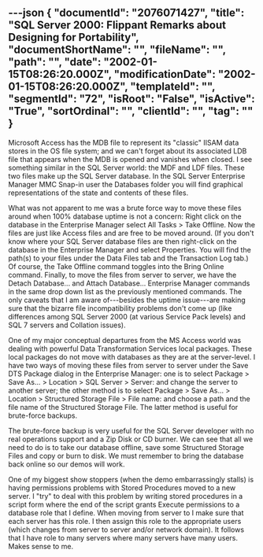---json
{
  "documentId": "2076071427",
  "title": "SQL Server 2000: Flippant Remarks about Designing for Portability",
  "documentShortName": "",
  "fileName": "",
  "path": "",
  "date": "2002-01-15T08:26:20.000Z",
  "modificationDate": "2002-01-15T08:26:20.000Z",
  "templateId": "",
  "segmentId": "72",
  "isRoot": "False",
  "isActive": "True",
  "sortOrdinal": "",
  "clientId": "",
  "tag": ""
}
---

Microsoft Access has the MDB file to represent its &quot;classic&quot; IISAM data stores in the OS file system; and we can't forget about its associated LDB file that appears when the MDB is opened and vanishes when closed. I see something similar in the SQL Server world: the MDF and LDF files. These two files make up the SQL Server database. In the SQL Server Enterprise Manager MMC Snap-in user the Databases folder you will find graphical representations of the state and contents of these files.

What was not apparent to me was a brute force way to move these files around when 100% database uptime is not a concern: Right click on the database in the Enterprise Manager select All Tasks &gt; Take Offline. Now the files are just like Access files and are free to be moved around. (If you don't know where your SQL Server database files are then right-click on the database in the Enterprise Manager and select Properties. You will find the path(s) to your files under the Data Files tab and the Transaction Log tab.) Of course, the Take Offline command toggles into the Bring Online command. Finally, to move the files from server to server, we have the Detach Database... and Attach Database... Enterprise Manager commands in the same drop down list as the previously mentioned commands. The only caveats that I am aware of---besides the uptime issue---are making sure that the bizarre file incompatibility problems don't come up (like differences among SQL Server 2000 (at various Service Pack levels) and SQL 7 servers and Collation issues).

One of my major conceptual departures from the MS Access world was dealing with powerful Data Transformation Services local packages. These local packages do not move with databases as they are at the server-level. I have two ways of moving these files from server to server under the Save DTS Package dialog in the Enterprise Manager: one is to select Package &gt; Save As... &gt; Location &gt; SQL Server &gt; Server: and change the server to another server; the other method is to select Package &gt; Save As... &gt; Location &gt; Structured Storage File &gt; File name: and choose a path and the file name of the Structured Storage File. The latter method is useful for brute-force backups.

The brute-force backup is very useful for the SQL Server developer with no real operations support and a Zip Disk or CD burner. We can see that all we need to do is to take our database offline, save some Structured Storage Files and copy or burn to disk. We must remember to bring the database back online so our demos will work.

One of my biggest show stoppers (when the demo embarrassingly stalls) is having permissions problems with Stored Procedures moved to a new server. I &quot;try&quot; to deal with this problem by writing stored procedures in a script form where the end of the script grants Execute permissions to a database role that I define. When moving from server to I make sure that each server has this role. I then assign this role to the appropriate users (which changes from server to server and/or network domain). It follows that I have role to many servers where many servers have many users. Makes sense to me.
